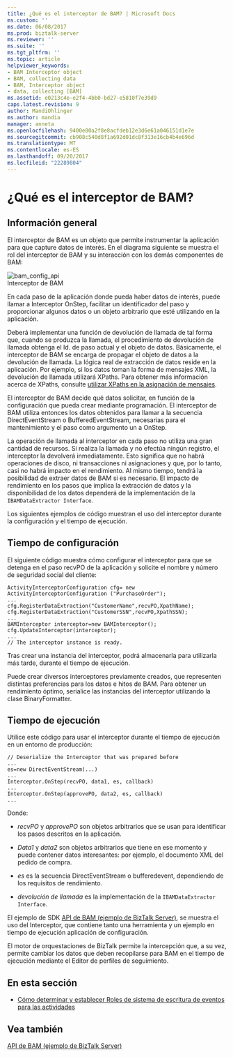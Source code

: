 ```yaml
---
title: ¿Qué es el interceptor de BAM? | Microsoft Docs
ms.custom: ''
ms.date: 06/08/2017
ms.prod: biztalk-server
ms.reviewer: ''
ms.suite: ''
ms.tgt_pltfrm: ''
ms.topic: article
helpviewer_keywords:
- BAM Interceptor object
- BAM, collecting data
- BAM, Interceptor object
- data, collecting [BAM]
ms.assetid: e0213c4e-e2f4-4bb0-bd27-e5810f7e39d9
caps.latest.revision: 9
author: MandiOhlinger
ms.author: mandia
manager: anneta
ms.openlocfilehash: 9400e80a2f8e8acfdeb12e3d6e61a046151d1e7e
ms.sourcegitcommit: cb908c540d8f1a692d01dc8f313e16cb4b4e696d
ms.translationtype: MT
ms.contentlocale: es-ES
ms.lasthandoff: 09/20/2017
ms.locfileid: "22289804"
---
```

# <a name="what-is-the-bam-interceptor"></a>¿Qué es el interceptor de BAM?
## <a name="overview"></a>Información general 

El interceptor de BAM es un objeto que permite instrumentar la aplicación para que capture datos de interés. En el diagrama siguiente se muestra el rol del interceptor de BAM y su interacción con los demás componentes de BAM:  
  
 ![](../core/media/bam-config-api.gif "bam_config_api")  
Interceptor de BAM  
  
 En cada paso de la aplicación donde pueda haber datos de interés, puede llamar a Interceptor OnStep, facilitar un identificador del paso y proporcionar algunos datos o un objeto arbitrario que esté utilizando en la aplicación.  
  
 Deberá implementar una función de devolución de llamada de tal forma que, cuando se produzca la llamada, el procedimiento de devolución de llamada obtenga el Id. de paso actual y el objeto de datos. Básicamente, el interceptor de BAM se encarga de propagar el objeto de datos a la devolución de llamada. La lógica real de extracción de datos reside en la aplicación. Por ejemplo, si los datos toman la forma de mensajes XML, la devolución de llamada utilizará XPaths. Para obtener más información acerca de XPaths, consulte [utilizar XPaths en la asignación de mensajes](../core/using-xpaths-in-message-assignments.md).  
  
 El interceptor de BAM decide qué datos solicitar, en función de la configuración que pueda crear mediante programación. El interceptor de BAM utiliza entonces los datos obtenidos para llamar a la secuencia DirectEventStream o BufferedEventStream, necesarias para el mantenimiento y el paso como argumento un a OnStep.  
  
 La operación de llamada al interceptor en cada paso no utiliza una gran cantidad de recursos. Si realiza la llamada y no efectúa ningún registro, el interceptor la devolverá inmediatamente. Esto significa que no habrá operaciones de disco, ni transacciones ni asignaciones y que, por lo tanto, casi no habrá impacto en el rendimiento. Al mismo tiempo, tendrá la posibilidad de extraer datos de BAM si es necesario. El impacto de rendimiento en los pasos que implica la extracción de datos y la disponibilidad de los datos dependerá de la implementación de la `IBAMDataExtractor Interface`.  
  
 Los siguientes ejemplos de código muestran el uso del interceptor durante la configuración y el tiempo de ejecución.  
  
## <a name="configuration-time"></a>Tiempo de configuración  
 El siguiente código muestra cómo configurar el interceptor para que se detenga en el paso recvPO de la aplicación y solicite el nombre y número de seguridad social del cliente:  
  
```  
ActivityInterceptorConfiguration cfg= new ActivityInterceptorConfiguration ("PurchaseOrder");  
...  
cfg.RegisterDataExtraction("CustomerName",recvPO,XpathName);  
cfg.RegisterDataExtraction("CustomerSSN",recvPO,XpathSSN);  
...  
BAMInterceptor interceptor=new BAMInterceptor();  
cfg.UpdateInterceptor(interceptor);  
...  
// The interceptor instance is ready.  
```  
  
 Tras crear una instancia del interceptor, podrá almacenarla para utilizarla más tarde, durante el tiempo de ejecución.  
  
 Puede crear diversos interceptores previamente creados, que representen distintas preferencias para los datos e hitos de BAM. Para obtener un rendimiento óptimo, serialice las instancias del interceptor utilizando la clase BinaryFormatter.  
  
## <a name="run-time"></a>Tiempo de ejecución  
 Utilice este código para usar el interceptor durante el tiempo de ejecución en un entorno de producción:  
  
```  
// Deserialize the Interceptor that was prepared before  
...  
es=new DirectEventStream(...)  
...  
Interceptor.OnStep(recvPO, data1, es, callback)  
...  
Interceptor.OnStep(approvePO, data2, es, callback)  
...  
```  
  
 Donde:  
  
-   *recvPO* y *approvePO* son objetos arbitrarios que se usan para identificar los pasos descritos en la aplicación.  
  
-   *Data1* y *data2* son objetos arbitrarios que tiene en ese momento y puede contener datos interesantes: por ejemplo, el documento XML del pedido de compra.  
  
-   *es* es la secuencia DirectEventStream o bufferedevent, dependiendo de los requisitos de rendimiento.  
  
-   *devolución de llamada* es la implementación de la `IBAMDataExtractor Interface`.  
  
 El ejemplo de SDK [API de BAM (ejemplo de BizTalk Server)](../core/bam-api-biztalk-server-sample.md), se muestra el uso del Interceptor, que contiene tanto una herramienta y un ejemplo en tiempo de ejecución aplicación de configuración.  
  
 El motor de orquestaciones de BizTalk permite la intercepción que, a su vez, permite cambiar los datos que deben recopilarse para BAM en el tiempo de ejecución mediante el Editor de perfiles de seguimiento.  
  
## <a name="in-this-section"></a>En esta sección  
  
-   [Cómo determinar y establecer Roles de sistema de escritura de eventos para las actividades](../core/how-to-determine-and-set-event-writer-roles-for-activities.md)  
  
## <a name="see-also"></a>Vea también  
 [API de BAM (ejemplo de BizTalk Server)](../core/bam-api-biztalk-server-sample.md)